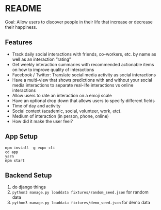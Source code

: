 # README

Goal: Allow users to discover people in their life that increase or decrease their happiness.

## Features

- Track daily social interactions with friends, co-workers, etc. by name as well as an interaction “rating”
- Get weekly interaction summaries  with recommended actionable items on how to improve quality of interactions
- Facebook / Twitter: Translate social media activity as social interactions
- Have a multi-view that shows predictions with and without your social media interactions to separate real-life interactions vs online interactions
- Allow users to rate an interaction on a emoji scale
- Have an optional drop down that allows users to specify different fields
- Time of day and activity
- Social context (academic, social, volunteer, work, etc).
- Medium of interaction (in person, phone, online)
- How did it make the user feel?


## App Setup

```
npm install -g expo-cli
cd app
yarn
npm start
```

## Backend Setup
1. do django things
2. `python3 manage.py loaddata fixtures/random_seed.json` for random data
3. `python3 manage.py loaddata fixtures/demo_seed.json` for demo data
